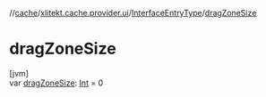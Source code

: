 //[cache](../../../index.md)/[xlitekt.cache.provider.ui](../index.md)/[InterfaceEntryType](index.md)/[dragZoneSize](drag-zone-size.md)

# dragZoneSize

[jvm]\
var [dragZoneSize](drag-zone-size.md): [Int](https://kotlinlang.org/api/latest/jvm/stdlib/kotlin/-int/index.html) = 0
